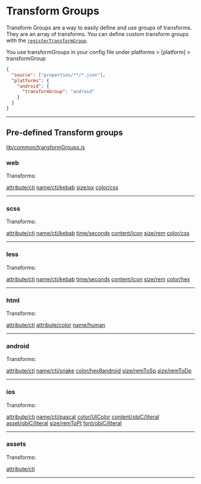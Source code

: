 # Transform Groups

Transform Groups are a way to easily define and use groups of transforms. They are an array of transforms. You can define custom transform groups with the [`registerTransformGroup`](api.md#registertransformgroup).

You use transformGroups in your config file under platforms > [platform] > transformGroup

```json
{
  "source": ["properties/**/*.json"],
  "platforms": {
    "android": {
      "transformGroup": "android"
    }
  }
}
```

----

## Pre-defined Transform groups

[lib/common/transformGroups.js](https://github.com/amzn/style-dictionary/blob/master/lib/common/transformGroups.js)

### web 


Transforms:

[attribute/cti](transforms.md#attributecti)
[name/cti/kebab](transforms.md#namectikebab)
[size/px](transforms.md#sizepx)
[color/css](transforms.md#colorcss)


* * *

### scss 


Transforms:

[attribute/cti](transforms.md#attributecti)
[name/cti/kebab](transforms.md#namectikebab)
[time/seconds](transforms.md#timeseconds)
[content/icon](transforms.md#contenticon)
[size/rem](transforms.md#sizerem)
[color/css](transforms.md#colorcss)


* * *

### less 


Transforms:

[attribute/cti](transforms.md#attributecti)
[name/cti/kebab](transforms.md#namectikebab)
[time/seconds](transforms.md#timeseconds)
[content/icon](transforms.md#contenticon)
[size/rem](transforms.md#sizerem)
[color/hex](transforms.md#colorhex)


* * *

### html 


Transforms:

[attribute/cti](transforms.md#attributecti)
[attribute/color](transforms.md#attributecolor)
[name/human](transforms.md#namehuman)


* * *

### android 


Transforms:

[attribute/cti](transforms.md#attributecti)
[name/cti/snake](transforms.md#namectisnake)
[color/hex8android](transforms.md#colorhex8android)
[size/remToSp](transforms.md#sizeremtosp)
[size/remToDp](transforms.md#sizeremtodp)


* * *

### ios 


Transforms:

[attribute/cti](transforms.md#attributecti)
[name/cti/pascal](transforms.md#namectipascal)
[color/UIColor](transforms.md#coloruicolor)
[content/objC/literal](transforms.md#contentobjcliteral)
[asset/objC/literal](transforms.md#assetobjcliteral)
[size/remToPt](transforms.md#sizeremtopt)
[font/objC/literal](transforms.md#fontobjcliteral)


* * *

### assets 


Transforms:

[attribute/cti](transforms.md#attributecti)


* * *

